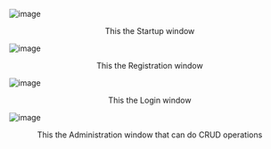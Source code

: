 ![image](https://github.com/user-attachments/assets/76939323-c0df-4a71-9c10-07f8ce816373) <p align= "center">This the Startup window</p>
![image](https://github.com/user-attachments/assets/4bf599a0-6903-4420-8234-acb7faf785b3) <p align= "center">This the Registration window</p>
![image](https://github.com/user-attachments/assets/fc69eaea-ca2b-4aec-a7f2-87cd79bb2fa0) <p align= "center">This the Login window</p>
![image](https://github.com/user-attachments/assets/e0a87963-f503-459a-993c-aadb518ef482) <p align= "center">This the Administration window that can do CRUD operations</p>

